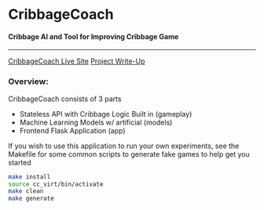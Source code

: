 # CribbageCoach
#### Cribbage AI and Tool for Improving Cribbage Game
---

[CribbageCoach Live Site](http://www.cribbagecoach.com)
[Project Write-Up](http://www.cribbagecoach.com/blog)

### Overview:
CribbageCoach consists of 3 parts
* Stateless API with Cribbage Logic Built in (gameplay)
* Machine Learning Models w/ artificial (models)
* Frontend Flask Application (app)

If you wish to use this application to run your own experiments, see the
Makefile for some common scripts to generate fake games to help get you started

```bash
make install
source cc_virt/bin/activate
make clean
make generate
```
